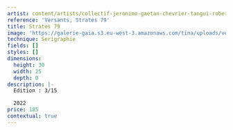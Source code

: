 ```yaml
---
artist: content/artists/collectif-jeronimo-gaetan-chevrier-tangui-robert.md
reference: 'Versants, Strates 79'
title: Strates 79
image: 'https://galerie-gaia.s3.eu-west-3.amazonaws.com/tina/uploads/versants/IMG_0896.jpg'
technique: Serigraphie
fields: []
styles: []
dimensions:
  height: 30
  width: 25
  depth: 0
description: |-
  Edition : 3/15

  2022
price: 185
contextual: true
---
```


